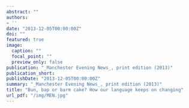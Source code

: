 ```yaml
---
abstract: ""
authors:
- ''
date: "2013-12-05T00:00:00Z"
doi: ""
featured: true
image:
  caption: ""
  focal_point: ""
  preview_only: false
publication: "_Manchester Evening News_, print edition (2013)"
publication_short: 
publishDate: "2013-12-05T00:00:00Z"
summary: "_Manchester Evening News_, print edition (2013)"
title: "Bun, bap or barm cake? How our language keeps on changing"
url_pdf: "/img/MEN.jpg"
---
```

